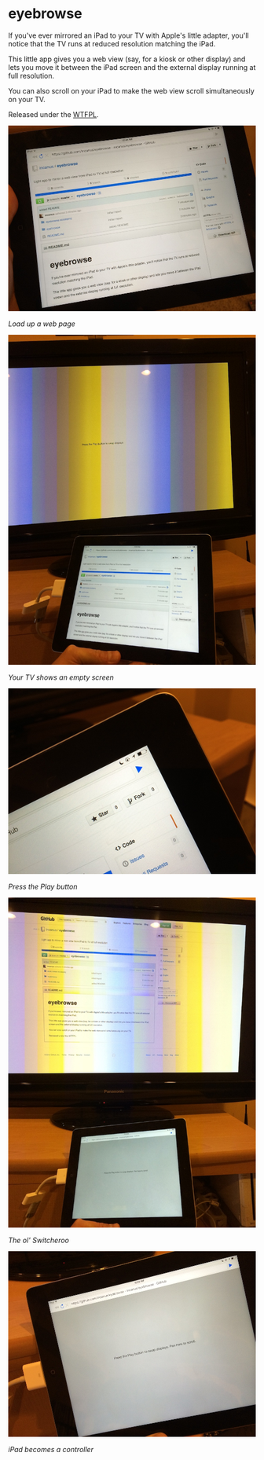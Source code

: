 # eyebrowse

If you've ever mirrored an iPad to your TV with Apple's little adapter, you'll notice that the TV runs at reduced resolution matching the iPad. 

This little app gives you a web view (say, for a kiosk or other display) and lets you move it between the iPad screen and the external display running at full resolution. 

You can also scroll on your iPad to make the web view scroll simultaneously on your TV. 

Released under the [WTFPL](http://www.wtfpl.net). 

![](./screenshots/ss1.jpg)

*Load up a web page*

![](./screenshots/ss2.jpg)

*Your TV shows an empty screen*

![](./screenshots/ss3.jpg)

*Press the Play button*

![](./screenshots/ss4.jpg)

*The ol' Switcheroo*

![](./screenshots/ss5.jpg)

*iPad becomes a controller*